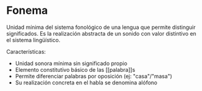 # Fonema

Unidad mínima del sistema fonológico de una lengua que permite distinguir significados. Es la realización abstracta de un sonido con valor distintivo en el sistema lingüístico.

Características:
- Unidad sonora mínima sin significado propio
- Elemento constitutivo básico de las [[palabra]]s
- Permite diferenciar palabras por oposición (ej: "casa"/"masa")
- Su realización concreta en el habla se denomina alófono
